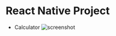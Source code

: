 # React Native Project

- Calculator
  ![screenshot](https://s3.ap-northeast-2.amazonaws.com/opzz.back/etc/Simulator+Screen+Shot+-+iPhone+14+Pro+-+2023-01-11+at+10.25.25.png)
